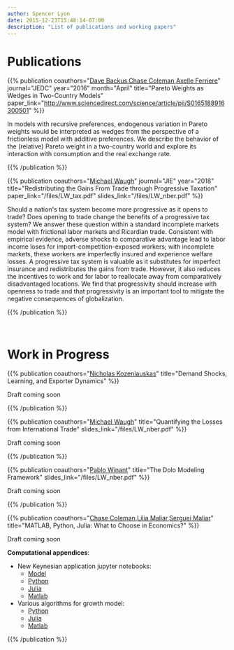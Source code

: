 ```yaml
---
author: Spencer Lyon
date: 2015-12-23T15:48:14-07:00
description: "List of publications and working papers"
---
```


# Publications

{{% publication
    coauthors="[Dave Backus](http://people.stern.nyu.edu/dbackus/),[Chase Coleman](https://github.com/cc7768),[Axelle Ferriere](https://sites.google.com/a/nyu.edu/axelleferriere/)"
    journal="JEDC"
    year="2016"
    month="April"
    title="Pareto Weights as Wedges in Two-Country Models"
    paper_link="http://www.sciencedirect.com/science/article/pii/S0165188916300501"
%}}

In models with recursive preferences, endogenous variation in Pareto weights
would be interpreted as wedges from the perspective of a frictionless model
with additive preferences. We describe the behavior of the (relative) Pareto
weight in a two-country world and explore its interaction with consumption and
the real exchange rate.

{{% /publication %}}

{{% publication
    coauthors="[Michael Waugh](http://www.waugheconomics.com)"
    journal="JIE"
    year="2018"
    title="Redistributing the Gains From Trade through Progressive Taxation"
    paper_link="/files/LW_tax.pdf"
    slides_link="/files/LW_nber.pdf"
%}}

Should a nation's tax system become more progressive as it opens to trade? Does
opening to trade change the benefits of a progressive tax system? We answer
these question within a standard incomplete markets model with frictional labor
markets and Ricardian trade. Consistent with empirical evidence, adverse shocks
to comparative advantage lead to labor income loses for
import-competition-exposed workers; with incomplete markets, these workers are
imperfectly insured and experience welfare losses. A progressive tax system is
valuable as it substitutes for imperfect insurance and redistributes the gains
from trade. However, it also reduces the incentives to work and for labor to
reallocate away from comparatively disadvantaged locations. We find that
progressivity should increase with openness to trade and that progressivity is
an important tool to mitigate the negative consequences of globalization.

{{% /publication %}}

<br/>

# Work in Progress

{{% publication
    coauthors="[Nicholas Kozeniauskas](http://www.nicjkoz.com/)"
    title="Demand Shocks, Learning, and Exporter Dynamics"
%}}

Draft coming soon

{{% /publication %}}

{{% publication
    coauthors="[Michael Waugh](http://www.waugheconomics.com)"
    title="Quantifying the Losses from International Trade"
    slides_link="/files/LW_nber.pdf"
%}}

Draft coming soon

{{% /publication %}}

{{% publication
    coauthors="[Pablo Winant](http://www.mosphere.fr)"
    title="The Dolo Modeling Framework"
    slides_link="/files/LW_nber.pdf"
%}}

Draft coming soon

{{% /publication %}}

{{% publication
    coauthors="[Chase Coleman](https://github.com/cc7768),[Lilia Maliar](http://web.stanford.edu/~maliarl/),[Serguei Maliar](http://web.stanford.edu/~maliars/)"
    title="MATLAB, Python, Julia: What to Choose in Economics?"
%}}

Draft coming soon

**Computational appendices**:

- New Keynesian application jupyter notebooks:
    - [Model](http://bookshelf.quantecon.org/submission/59fa1b45145fc3772b0cef82)
    - [Python](http://bookshelf.quantecon.org/submission/59fa1d94145fc3772b0cef85)
    - [Julia](http://bookshelf.quantecon.org/submission/59fa1cb6145fc3772b0cef83)
    - [Matlab](http://bookshelf.quantecon.org/submission/59fa1d24145fc3772b0cef84)
- Various algorithms for growth model:
    - [Python](http://bookshelf.quantecon.org/submission/5a0075b061780b3e9574d8a4)
    - [Julia](http://bookshelf.quantecon.org/submission/5a00758361780b3e9574d8a3)
    - [Matlab](http://bookshelf.quantecon.org/submission/5a00769761780b3e9574d8a5)

{{% /publication %}}

